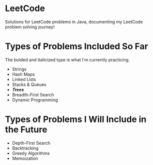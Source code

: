 # LeetCode

Solutions for LeetCode problems in Java, documenting my LeetCode problem solving journey!

# Types of Problems Included So Far

The bolded and italicized type is what I'm currently practicing.

* Strings
* Hash Maps
* Linked Lists
* Stacks & Queues
* ***Trees***
* Breadth-First Search
* Dynamic Programming

# Types of Problems I Will Include in the Future

* Depth-First Search
* Backtracking
* Greedy Algorithms
* Memoization
